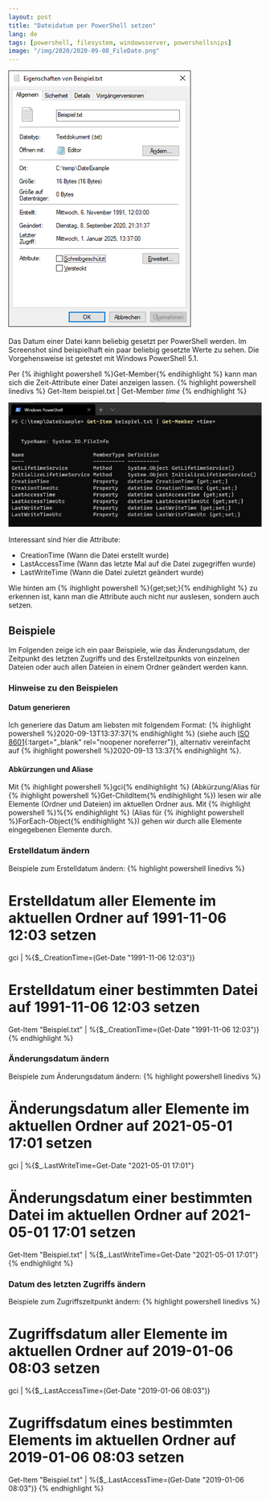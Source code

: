 ```yaml
---
layout: post
title: "Dateidatum per PowerShell setzen"
lang: de
tags: [powershell, filesystem, windowsserver, powershellsnips]
image: "/img/2020/2020-09-08_FileDate.png"
---
```

![Dateidatum kann beliebig geändert werden](/img/2020/2020-09-08_FileDate.png "Dateidatum kann beliebig geändert werden")<br /><br />
Das Datum einer Datei kann beliebig gesetzt per PowerShell werden. Im Screenshot sind beispielhaft ein paar beliebig gesetzte Werte zu sehen. Die Vorgehensweise ist getestet mit Windows PowerShell 5.1.

Per {% ihighlight powershell %}Get-Member{% endihighlight %} kann man sich die Zeit-Attribute einer Datei anzeigen lassen.
{% highlight powershell linedivs %}
Get-Item beispiel.txt | Get-Member *time*
{% endhighlight %}

![Dateidatums-Attribute anzeigen](/img/2020/2020-09-08_DateAttributes.png "Dateidatums-Attribute anzeigen")

Interessant sind hier die Attribute:

- CreationTime (Wann die Datei erstellt wurde)
- LastAccessTime (Wann das letzte Mal auf die Datei zugegriffen wurde)
- LastWriteTime (Wann die Datei zuletzt geändert wurde)

Wie hinten am {% ihighlight powershell %}{get;set;}{% endihighlight %} zu erkennen ist, kann man die Attribute auch nicht nur auslesen, sondern auch setzen.

## Beispiele

Im Folgenden zeige ich ein paar Beispiele, wie das Änderungsdatum, der Zeitpunkt des letzten Zugriffs und des Erstellzeitpunkts von einzelnen Dateien oder auch allen Dateien in einem Ordner geändert werden kann.

### Hinweise zu den Beispielen

#### Datum generieren

Ich generiere das Datum am liebsten mit folgendem Format: {% ihighlight powershell %}2020-09-13T13:37:37{% endihighlight %} (siehe auch [ISO 8601](https://de.wikipedia.org/wiki/ISO_8601#:~:text=Das%20%C3%BCblichste%20Zeitformat%20der%20Norm,%2D14T23%3A34%3A30.){:target="_blank" rel="noopener noreferrer"}), alternativ vereinfacht auf {% ihighlight powershell %}2020-09-13 13:37{% endihighlight %}.

#### Abkürzungen und Aliase

Mit {% ihighlight powershell %}gci{% endihighlight %} (Abkürzung/Alias für {% ihighlight powershell %}Get-ChildItem{% endihighlight %}) lesen wir alle Elemente (Ordner und Dateien) im aktuellen Ordner aus.
Mit {% ihighlight powershell %}%{% endihighlight %} (Alias für {% ihighlight powershell %}ForEach-Object{% endihighlight %}) gehen wir durch alle Elemente eingegebenen Elemente durch.

### Erstelldatum ändern

Beispiele zum Erstelldatum ändern:
{% highlight powershell linedivs %}
# Erstelldatum aller Elemente im aktuellen Ordner auf 1991-11-06 12:03 setzen
gci | %{$_.CreationTime=(Get-Date "1991-11-06 12:03")}

# Erstelldatum einer bestimmten Datei auf 1991-11-06 12:03 setzen
Get-Item "Beispiel.txt" | %{$_.CreationTime=(Get-Date "1991-11-06 12:03")}
{% endhighlight %}

### Änderungsdatum ändern

Beispiele zum Änderungsdatum ändern:
{% highlight powershell linedivs %}
# Änderungsdatum aller Elemente im aktuellen Ordner auf 2021-05-01 17:01 setzen
gci | %{$_.LastWriteTime=Get-Date "2021-05-01 17:01"}

# Änderungsdatum einer bestimmten Datei im aktuellen Ordner auf 2021-05-01 17:01 setzen
Get-Item "Beispiel.txt" | %{$_.LastWriteTime=Get-Date "2021-05-01 17:01"}
{% endhighlight %}

### Datum des letzten Zugriffs ändern

Beispiele zum Zugriffszeitpunkt ändern:
{% highlight powershell linedivs %}
# Zugriffsdatum aller Elemente im aktuellen Ordner auf 2019-01-06 08:03 setzen
gci | %{$_.LastAccessTime=(Get-Date "2019-01-06 08:03")}

# Zugriffsdatum eines bestimmten Elements im aktuellen Ordner auf 2019-01-06 08:03 setzen
Get-Item "Beispiel.txt" | %{$_.LastAccessTime=(Get-Date "2019-01-06 08:03")}
{% endhighlight %}